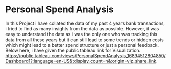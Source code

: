 # Personal Spend Analysis

In this Project i have collated the data of my past 4 years bank transactions, i tried to find as many insights from the data as possible.
However, it was easy to understand the data as i was the only one who was tracking this data from all these years but it can still lead to some trends or hidden costs which might lead to a better spend structure or just a personal feedback.
Below here, i have given the public tableau link for Visualization.
https://public.tableau.com/views/PersonalSpendAnalysis_16894512804850/Dashboard1?:language=en-US&:display_count=n&:origin=viz_share_link.


